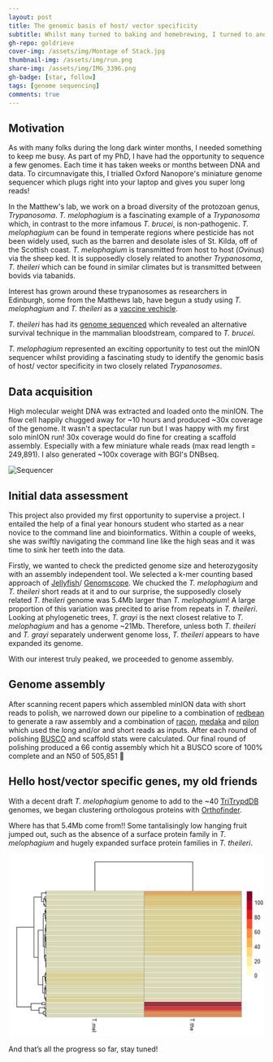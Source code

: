 ```yaml
---
layout: post
title: The genomic basis of host/ vector specificity
subtitle: Whilst many turned to baking and homebrewing, I turned to another single celled Eukaryote to keep me entertained.
gh-repo: goldrieve
cover-img: /assets/img/Montage of Stack.jpg
thumbnail-img: /assets/img/run.png
share-img: /assets/img/IMG_3396.png
gh-badge: [star, follow]
tags: [genome sequencing]
comments: true
---
```


## Motivation

As with many folks during the long dark winter months, I needed something to keep me busy. As part of my PhD, I have had the opportunity to sequence a few genomes. Each time it has taken weeks or months between DNA and data. To circumnavigate this, I trialled Oxford Nanopore's miniature genome sequencer which plugs right into your laptop and gives you super long reads! 

In the Matthew's lab, we work on a broad diversity of the protozoan genus, _Trypanosoma_. _T. melophagium_ is a fascinating example of a _Trypanosoma_ which, in contrast to the more infamous _T. brucei_, is non-pathogenic. _T. melophagium_ can be found in temperate regions where pesticide has not been widely used, such as the barren and desolate isles of St. Kilda, off of the Scottish coast. _T. melophagium_ is transmitted from host to host (_Ovinus_) via the sheep ked. It is supposedly closely related to another _Trypanosoma_, _T. theileri_ which can be found in similar climates but is transmitted between bovids via tabanids.  

Interest has grown around these trypanosomes as researchers in Edinburgh, some from the Matthews lab,  have begun a study using _T. melophagium_ and _T. theileri_ as a [vaccine vechicle](https://roslintech.com/roslin-technologies-building-breakthrough-vaccine-vehicle-for-sheep-and-goats-using-trypanosomes/).  

_T. theileri_ has had its [genome sequenced](https://www.ncbi.nlm.nih.gov/pmc/articles/PMC5737535/) which revealed an alternative survival technique in the mammalian bloodstream, compared to _T. brucei_. 

_T. melophagium_ represented an exciting opportunity to test out the minION sequencer whilst providing a fascinating study to identify the genomic basis of host/ vector specificity in two closely related _Trypanosomes_.  

## Data acquisition

High molecular weight DNA was extracted and loaded onto the minION. The flow cell happily chugged away for ~10 hours and produced ~30x coverage of the genome. It wasn't a spectacular run but I was happy with my first solo minION run! 30x coverage would do fine for creating a scaffold assembly. Especially with a few miniature whale reads (max read length = 249,891). I also generated ~100x coverage with BGI's DNBseq.

![Sequencer](/assets/img/IMG_3396.png)

## Initial data assessment

This project also provided my first opportunity to supervise a project. I entailed the help of a final year honours student who started as a near novice to the command line and bioinformatics. Within a couple of weeks, she was swiftly navigating the command line like the high seas and it was time to sink her teeth into the data. 

Firstly, we wanted to check the predicted genome size and heterozygosity with an assembly independent tool. We selected a k-mer counting based approach of [Jellyfish](https://github.com/gmarcais/Jellyfish)/ [Genomscope](http://qb.cshl.edu/genomescope/). We chucked the _T. melophagium_ and _T. theileri_ short reads at it and to our surprise, the supposedly closely related _T. theileri_ genome was 5.4Mb larger than _T. melophagium_! A large proportion of this variation was precited to arise from repeats in _T. theileri_. Looking at phylogenetic trees, _T. grayi_ is the next closest relative to _T. melophagium_ and has a genome ~21Mb. Therefore, unless both _T. theileri_ and _T. grayi_ separately underwent genome loss, _T. theileri_ appears to have expanded its genome. 

With our interest truly peaked, we proceeded to genome assembly.  

## Genome assembly

After scanning recent papers which assembled minION data with short reads to polish, we narrowed down our pipeline to a combination of [redbean](https://github.com/ruanjue/wtdbg2) to generate a raw assembly and a combination of [racon](https://github.com/isovic/racon), [medaka](https://github.com/nanoporetech/medaka) and [pilon](https://github.com/broadinstitute/pilon) which used the long and/or and short reads as inputs. After each round of polishing [BUSCO](https://busco.ezlab.org/busco_userguide.html) and scaffold stats were calculated.  Our final round of polishing produced a 66 contig assembly which hit a BUSCO score of 100% complete and an N50 of 505,851 🎉 

## Hello host/vector specific genes, my old friends

With a decent draft _T. melophagium_ genome to add to the ~40 [TriTrypdDB](https://tritrypdb.org/tritrypdb/app) genomes, we began clustering orthologous proteins with [Orthofinder](https://github.com/davidemms/OrthoFinder). 

Where has that 5.4Mb come from!! Some tantalisingly low hanging fruit jumped out, such as the absence of a surface protein family in _T. melophagium_ and hugely expanded surface protein families in _T. theileri_.  

![OG](/assets/img/OG.png)

And that’s all the progress so far, stay tuned!
